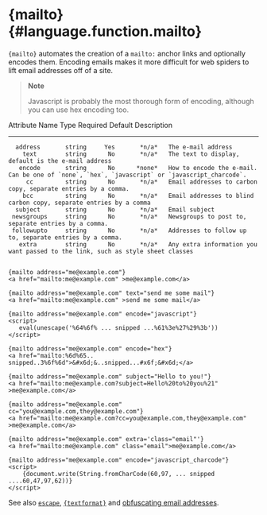 {mailto} {#language.function.mailto}
========

`{mailto}` automates the creation of a `mailto:` anchor links and
optionally encodes them. Encoding emails makes it more difficult for web
spiders to lift email addresses off of a site.

> **Note**
>
> Javascript is probably the most thorough form of encoding, although
> you can use hex encoding too.

   Attribute Name    Type    Required   Default  Description
  ---------------- -------- ---------- --------- -----------------------------------------------------------------------------------------------
      address       string     Yes       *n/a*   The e-mail address
        text        string      No       *n/a*   The text to display, default is the e-mail address
       encode       string      No      *none*   How to encode the e-mail. Can be one of `none`, `hex`, `javascript` or `javascript_charcode`.
         cc         string      No       *n/a*   Email addresses to carbon copy, separate entries by a comma.
        bcc         string      No       *n/a*   Email addresses to blind carbon copy, separate entries by a comma
      subject       string      No       *n/a*   Email subject
     newsgroups     string      No       *n/a*   Newsgroups to post to, separate entries by a comma.
     followupto     string      No       *n/a*   Addresses to follow up to, separate entries by a comma.
       extra        string      No       *n/a*   Any extra information you want passed to the link, such as style sheet classes


    {mailto address="me@example.com"}
    <a href="mailto:me@example.com" >me@example.com</a>

    {mailto address="me@example.com" text="send me some mail"}
    <a href="mailto:me@example.com" >send me some mail</a>

    {mailto address="me@example.com" encode="javascript"}
    <script>
       eval(unescape('%64%6f% ... snipped ...%61%3e%27%29%3b'))
    </script>

    {mailto address="me@example.com" encode="hex"}
    <a href="mailto:%6d%65.. snipped..3%6f%6d">&#x6d;&..snipped...#x6f;&#x6d;</a>

    {mailto address="me@example.com" subject="Hello to you!"}
    <a href="mailto:me@example.com?subject=Hello%20to%20you%21" >me@example.com</a>

    {mailto address="me@example.com" cc="you@example.com,they@example.com"}
    <a href="mailto:me@example.com?cc=you@example.com,they@example.com" >me@example.com</a>

    {mailto address="me@example.com" extra='class="email"'}
    <a href="mailto:me@example.com" class="email">me@example.com</a>

    {mailto address="me@example.com" encode="javascript_charcode"}
    <script>
        {document.write(String.fromCharCode(60,97, ... snipped ....60,47,97,62))}
    </script>

See also [`escape`](#language.modifier.escape),
[`{textformat}`](#language.function.textformat) and [obfuscating email
addresses](#tips.obfuscating.email).
